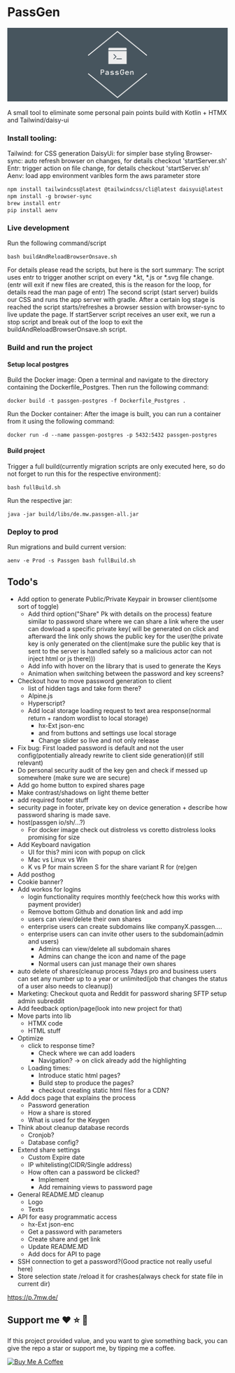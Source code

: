 # PassGen

![logo](https://github.com/MartinWie/PassGen/blob/master/logo.png)

A small tool to eliminate some personal pain points build with Kotlin + HTMX and Tailwind/daisy-ui

### Install tooling:

Tailwind: for CSS generation
DaisyUi: for simpler base styling
Browser-sync: auto refresh browser on changes, for details checkout 'startServer.sh'
Entr: trigger action on file change, for details checkout 'startServer.sh'
Aenv: load app environment varibles form the aws parameter store

```Terminal
npm install tailwindcss@latest @tailwindcss/cli@latest daisyui@latest
npm install -g browser-sync 
brew install entr
pip install aenv
```

### Live development

Run the following command/script

```Terminal
bash buildAndReloadBrowserOnsave.sh
```

For details please read the scripts, but here is the sort summary:
The script uses entr to trigger another script on every *.kt, *.js or *.svg file change.
(entr will exit if new files are created, this is the reason for the loop, for details read the man page of entr)
The second script (start server) builds our CSS and runs the app server with gradle.
After a certain log stage is reached the script starts/refreshes a browser session with browser-sync to live update the
page.
If startServer script receives an user exit, we run a stop script and break out of the loop to exit the
buildAndReloadBrowserOnsave.sh script.

### Build and run the project

#### Setup local postgres

Build the Docker image: Open a terminal and navigate to the directory containing the Dockerfile_Postgres. Then run the
following command:

```Terminal
docker build -t passgen-postgres -f Dockerfile_Postgres .
```

Run the Docker container: After the image is built, you can run a container from it using the following command:

```Terminal
docker run -d --name passgen-postgres -p 5432:5432 passgen-postgres
```

#### Build project

Trigger a full build(currently migration scripts are only executed here, so do not forget to run this for the respective
environment):

```Terminal
bash fullBuild.sh
```

Run the respective jar:

```Terminal
java -jar build/libs/de.mw.passgen-all.jar 
```

### Deploy to prod

Run migrations and build current version:

```Terminal
aenv -e Prod -s Passgen bash fullBuild.sh
```

## Todo's

- Add option to generate Public/Private Keypair in browser client(some sort of toggle)
    - Add third option("Share" Pk with details on the process) feature similar to password share where we can share a
      link where the user can dowload a specific private key(
      will be generated on click and afterward the link only shows the public key for the user(the private key is only
      generated on the client(make sure the public key that is sent to the server is handled safely so a malicious
      actor can not inject html or js there)))
    - Add info with hover on the library that is used to generate the Keys
    - Animation when switching between the password and key screens?
- Checkout how to move password generation to client
    - list of hidden tags and take form there?
    - Alpine.js
    - Hyperscript?
    - Add local storage loading request to text area response(normal return + random wordlist to local storage)
        - hx-Ext json-enc
        - and from buttons and settings use local storage
        - Change slider so live and not only release
- Fix bug: First loaded password is default and not the user config(potentially already rewrite to client side
  generation)(if still relevant)
- Do personal security audit of the key gen and check if messed up somewhere (make sure we are secure)
- Add go home button to expired shares page
- Make contrast/shadows on light theme better
- add required footer stuff
- security page in footer, private key on device generation + describe how password sharing is made save.
- host(passgen io/sh/...?)
    - For docker image check out distroless vs coretto distroless looks promising for size
- Add Keyboard navigation
    - UI for this? mini icon with popup on click
    - Mac vs Linux vs Win
    - K vs P for main screen S for the share variant R for (re)gen
- Add posthog
- Cookie banner?
- Add workos for logins
    - login functionality requires monthly fee(check how this works with payment provider)
    - Remove bottom Github and donation link and add imp
    - users can view/delete their own shares
    - enterprise users can create subdomains like companyX.passgen....
    - enterprise users can can invite other users to the subdomain(admin and users)
        - Admins can view/delete all subdomain shares
        - Admins can change the icon and name of the page
        - Normal users can just manage their own shares
- auto delete of shares(cleanup process 7days pro and business users can set any number up to a year or unlimited(job
  that changes the status of a user also needs to cleanup))
- Marketing: Checkout quota and Reddit for password sharing SFTP setup admin subreddit
- Add feedback option/page(look into new project for that)
- Move parts into lib
    - HTMX code
    - HTML stuff
- Optimize
    - click to response time?
        - Check where we can add loaders
        - Navigation? -> on click already add the highlighting
    - Loading times:
        - Introduce static html pages?
        - Build step to produce the pages?
        - checkout creating static html files for a CDN?
- Add docs page that explains the process
    - Password generation
    - How a share is stored
    - What is used for the Keygen
- Think about cleanup database records
    - Cronjob?
    - Database config?
- Extend share settings
    - Custom Expire date
    - IP whitelisting(CIDR/Single address)
    - How often can a password be clicked?
        - Implement
        - Add remaining views to password page
- General README.MD cleanup
    - Logo
    - Texts
- API for easy programmatic access
    - hx-Ext json-enc
    - Get a password with parameters
    - Create share and get link
    - Update README.MD
    - Add docs for API to page
- SSH connection to get a password?(Good practice not really useful here)
- Store selection state /reload it for crashes(always check for state file in current dir)

https://p.7mw.de/

## Support me :heart: :star: :money_with_wings:

If this project provided value, and you want to give something back, you can give the repo a star or support me, by
tipping me a coffee.

<a href="https://buymeacoffee.com/MartinWie" target="_blank"><img src="https://cdn.buymeacoffee.com/buttons/v2/default-blue.png" alt="Buy Me A Coffee" width="170"></a>
